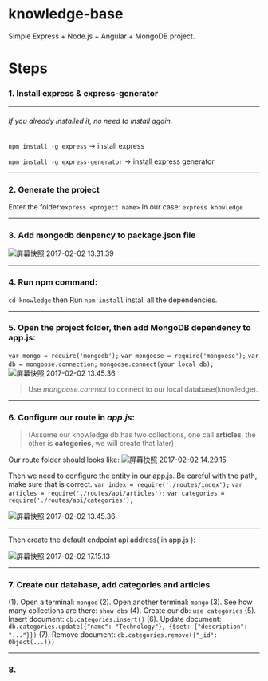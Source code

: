 # knowledge-base

Simple Express + Node.js + Angular + MongoDB project.

# Steps
### 1. Install express & express-generator
-------
###### If you already installed it, no need to install again.
`npm install -g express` -> install express

`npm install -g express-generator` -> install express generator

-------
### 2. Generate the project
Enter the folder:`express <project name>`
In our case: `express knowledge`

-------

### 3. Add mongodb denpency to package.json file
![屏幕快照 2017-02-02 13.31.39](https://cloud.githubusercontent.com/assets/12025010/22573544/16ab15b0-e96f-11e6-906a-bc505f3ba3d4.png)


-------
### 4. Run npm command:
`cd knowledge` then
Run `npm install` install all the dependencies.


-------
### 5. Open the project folder, then add MongoDB dependency to app.js:
`var mongo = require('mongodb');`
`var mongoose = require('mongoose');`
 `var db = mongoose.connection;`
 `mongoose.connect(your local db);` 
![屏幕快照 2017-02-02 13.45.36](media/14860564398265/%E5%B1%8F%E5%B9%95%E5%BF%AB%E7%85%A7%202017-02-02%2013.45.36.png)

>  Use _mongoose.connect_ to connect to our local database(knowledge).

-------

### 6. Configure our route in _app.js_:
> (Assume our knowledge db has two collections, one call **articles**, the other is **categories**, we will create that later)

Our route folder should looks like:
![屏幕快照 2017-02-02 14.29.15](media/14860564398265/%E5%B1%8F%E5%B9%95%E5%BF%AB%E7%85%A7%202017-02-02%2014.29.15.png)

Then we need to configure the entity in our app.js. Be careful with the path, make sure that is correct.
`var index = require('./routes/index');`
`var articles = require('./routes/api/articles');`
`var categories = require('./routes/api/categories');`

![屏幕快照 2017-02-02 13.45.36](media/14860564398265/%E5%B1%8F%E5%B9%95%E5%BF%AB%E7%85%A7%202017-02-02%2013.45.36.png)

-------
Then create the default endpoint api address( in app.js ):

![屏幕快照 2017-02-02 17.15.13](media/14860564398265/%E5%B1%8F%E5%B9%95%E5%BF%AB%E7%85%A7%202017-02-02%2017.15.13.png)

-------


### 7. Create our database, add categories and articles
(1). Open a terminal: `mongod`
(2). Open another terminal: `mongo`
(3). See how many collections are there: `show dbs`
(4). Create our db: `use categories`
(5). Insert document: `db.categories.insert()`
(6). Update document: `db.categories.update({"name": "Technology"}, {$set: {"description": "..."}})` 
(7). Remove document: `db.categories.remove({"_id": Object(...)})`


-------
###  8. 


